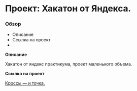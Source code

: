 # Проект: Хакатон от Яндекса.

### Обзор
* Описание
* Ссылка на проект
* 
**Описание**

Хакатон от яндекс практикума, проект маленького объема.

**Ссылка на проект**

[Кроссы — и точка.](https://yataknemogy.github.io/boots-dot/)

